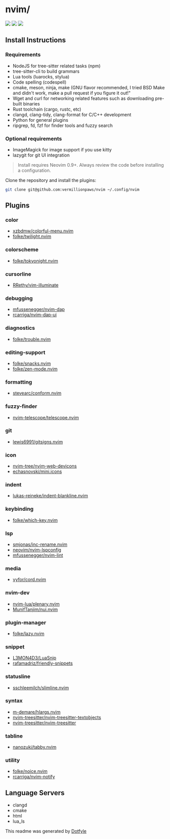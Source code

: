 # nvim/

<a href="https://dotfyle.com/vermillionpaws/nvim"><img src="https://dotfyle.com/vermillionpaws/nvim/badges/plugins?style=flat" /></a>
<a href="https://dotfyle.com/vermillionpaws/nvim"><img src="https://dotfyle.com/vermillionpaws/nvim/badges/leaderkey?style=flat" /></a>
<a href="https://dotfyle.com/vermillionpaws/nvim"><img src="https://dotfyle.com/vermillionpaws/nvim/badges/plugin-manager?style=flat" /></a>

## Install Instructions
###  Requirements
- NodeJS for tree-sitter related tasks (npm)
- tree-sitter-cli to build grammars
- Lua tools (luarocks, stylua)
- Code spelling (codespell)
- cmake, meson, ninja, make (GNU flavor recommended, I tried BSD Make and didn't work, make a pull request if you figure it out!"
- Wget and curl for networking related features such as downloading pre-built binaries
- Rust toolchain (cargo, rustc, etc)
- clangd, clang-tidy, clang-format for C/C++ development
- Python for general plugins
- ripgrep, fd, fzf for finder tools and fuzzy search

### Optional requirements
- ImageMagick for image support if you use kitty
- lazygit for git UI integration
 > Install requires Neovim 0.9+. Always review the code before installing a configuration.

Clone the repository and install the plugins:

```sh
git clone git@github.com:vermillionpaws/nvim ~/.config/nvim
```

## Plugins

### color

+ [xzbdmw/colorful-menu.nvim](https://dotfyle.com/plugins/xzbdmw/colorful-menu.nvim)
+ [folke/twilight.nvim](https://dotfyle.com/plugins/folke/twilight.nvim)
### colorscheme

+ [folke/tokyonight.nvim](https://dotfyle.com/plugins/folke/tokyonight.nvim)
### cursorline

+ [RRethy/vim-illuminate](https://dotfyle.com/plugins/RRethy/vim-illuminate)
### debugging

+ [mfussenegger/nvim-dap](https://dotfyle.com/plugins/mfussenegger/nvim-dap)
+ [rcarriga/nvim-dap-ui](https://dotfyle.com/plugins/rcarriga/nvim-dap-ui)
### diagnostics

+ [folke/trouble.nvim](https://dotfyle.com/plugins/folke/trouble.nvim)
### editing-support

+ [folke/snacks.nvim](https://dotfyle.com/plugins/folke/snacks.nvim)
+ [folke/zen-mode.nvim](https://dotfyle.com/plugins/folke/zen-mode.nvim)
### formatting

+ [stevearc/conform.nvim](https://dotfyle.com/plugins/stevearc/conform.nvim)
### fuzzy-finder

+ [nvim-telescope/telescope.nvim](https://dotfyle.com/plugins/nvim-telescope/telescope.nvim)
### git

+ [lewis6991/gitsigns.nvim](https://dotfyle.com/plugins/lewis6991/gitsigns.nvim)
### icon

+ [nvim-tree/nvim-web-devicons](https://dotfyle.com/plugins/nvim-tree/nvim-web-devicons)
+ [echasnovski/mini.icons](https://dotfyle.com/plugins/echasnovski/mini.icons)
### indent

+ [lukas-reineke/indent-blankline.nvim](https://dotfyle.com/plugins/lukas-reineke/indent-blankline.nvim)
### keybinding

+ [folke/which-key.nvim](https://dotfyle.com/plugins/folke/which-key.nvim)
### lsp

+ [smjonas/inc-rename.nvim](https://dotfyle.com/plugins/smjonas/inc-rename.nvim)
+ [neovim/nvim-lspconfig](https://dotfyle.com/plugins/neovim/nvim-lspconfig)
+ [mfussenegger/nvim-lint](https://dotfyle.com/plugins/mfussenegger/nvim-lint)
### media

+ [vyfor/cord.nvim](https://dotfyle.com/plugins/vyfor/cord.nvim)
### nvim-dev

+ [nvim-lua/plenary.nvim](https://dotfyle.com/plugins/nvim-lua/plenary.nvim)
+ [MunifTanjim/nui.nvim](https://dotfyle.com/plugins/MunifTanjim/nui.nvim)
### plugin-manager

+ [folke/lazy.nvim](https://dotfyle.com/plugins/folke/lazy.nvim)
### snippet

+ [L3MON4D3/LuaSnip](https://dotfyle.com/plugins/L3MON4D3/LuaSnip)
+ [rafamadriz/friendly-snippets](https://dotfyle.com/plugins/rafamadriz/friendly-snippets)
### statusline

+ [sschleemilch/slimline.nvim](https://dotfyle.com/plugins/sschleemilch/slimline.nvim)
### syntax

+ [m-demare/hlargs.nvim](https://dotfyle.com/plugins/m-demare/hlargs.nvim)
+ [nvim-treesitter/nvim-treesitter-textobjects](https://dotfyle.com/plugins/nvim-treesitter/nvim-treesitter-textobjects)
+ [nvim-treesitter/nvim-treesitter](https://dotfyle.com/plugins/nvim-treesitter/nvim-treesitter)
### tabline

+ [nanozuki/tabby.nvim](https://dotfyle.com/plugins/nanozuki/tabby.nvim)
### utility

+ [folke/noice.nvim](https://dotfyle.com/plugins/folke/noice.nvim)
+ [rcarriga/nvim-notify](https://dotfyle.com/plugins/rcarriga/nvim-notify)
## Language Servers

+ clangd
+ cmake
+ html
+ lua_ls


 This readme was generated by [Dotfyle](https://dotfyle.com)
